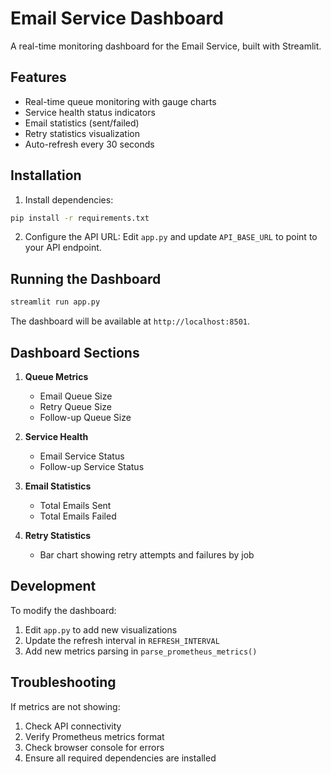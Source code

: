 # Email Service Dashboard

A real-time monitoring dashboard for the Email Service, built with Streamlit.

## Features

- Real-time queue monitoring with gauge charts
- Service health status indicators
- Email statistics (sent/failed)
- Retry statistics visualization
- Auto-refresh every 30 seconds

## Installation

1. Install dependencies:

```bash
pip install -r requirements.txt
```

2. Configure the API URL:
   Edit `app.py` and update `API_BASE_URL` to point to your API endpoint.

## Running the Dashboard

```bash
streamlit run app.py
```

The dashboard will be available at `http://localhost:8501`.

## Dashboard Sections

1. **Queue Metrics**

   - Email Queue Size
   - Retry Queue Size
   - Follow-up Queue Size

2. **Service Health**

   - Email Service Status
   - Follow-up Service Status

3. **Email Statistics**

   - Total Emails Sent
   - Total Emails Failed

4. **Retry Statistics**
   - Bar chart showing retry attempts and failures by job

## Development

To modify the dashboard:

1. Edit `app.py` to add new visualizations
2. Update the refresh interval in `REFRESH_INTERVAL`
3. Add new metrics parsing in `parse_prometheus_metrics()`

## Troubleshooting

If metrics are not showing:

1. Check API connectivity
2. Verify Prometheus metrics format
3. Check browser console for errors
4. Ensure all required dependencies are installed
